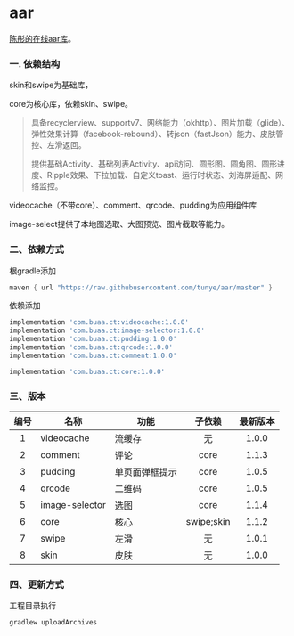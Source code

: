 # aar
[陈彤的在线aar库](https://github.com/tunye/aar)。



### 一. 依赖结构

skin和swipe为基础库，

core为核心库，依赖skin、swipe。

> 具备recyclerview、supportv7、网络能力（okhttp）、图片加载（glide）、弹性效果计算（facebook-rebound）、转json（fastJson）能力、皮肤管控、左滑返回。
>
> 提供基础Activity、基础列表Activity、api访问、圆形图、圆角图、圆形进度、Ripple效果、下拉加载、自定义toast、运行时状态、刘海屏适配、网络监控。

videocache（不带core）、comment、qrcode、pudding为应用组件库

image-select提供了本地图选取、大图预览、图片截取等能力。



### 二、依赖方式

根gradle添加

```gradle
maven { url "https://raw.githubusercontent.com/tunye/aar/master" }
```

依赖添加

```gradle
implementation 'com.buaa.ct:videocache:1.0.0'
implementation 'com.buaa.ct:image-selector:1.0.0'
implementation 'com.buaa.ct:pudding:1.0.0'
implementation 'com.buaa.ct:qrcode:1.0.0'
implementation 'com.buaa.ct:comment:1.0.0'

implementation 'com.buaa.ct:core:1.0.0'
```



### 三、版本

| 编号 | 名称           | 功能           |   子依赖   | 最新版本 |
| :--: | -------------- | -------------- | :--------: | :------: |
|  1   | videocache     | 流缓存         |     无     |  1.0.0   |
|  2   | comment        | 评论           |    core    |  1.1.3   |
|  3   | pudding        | 单页面弹框提示 |    core    |  1.0.5   |
|  4   | qrcode         | 二维码         |    core    |  1.0.5   |
|  5   | image-selector | 选图           |    core    |  1.1.4   |
|  6   | core           | 核心           | swipe;skin |  1.1.2   |
|  7   | swipe          | 左滑           |     无     |  1.0.1   |
|  8   | skin           | 皮肤           |     无     |  1.0.0   |



### 四、更新方式

工程目录执行 

```gradle
gradlew uploadArchives
```


